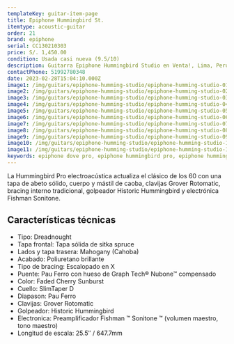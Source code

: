 ```yaml
---
templateKey: guitar-item-page
title: Epiphone Hummingbird St.
itemtype: acoustic-guitar
order: 21
brand: epiphone
serial: CC130210303
price: S/. 1,450.00
condition: Usada casi nueva (9.5/10)
description: Guitarra Epiphone Hummingbird Studio en Venta!, Lima, Peru
contactPhone: 51992780348
date: 2023-02-28T15:04:10.000Z
image1: /img/guitars/epiphone-humming-studio/epiphone-humming-studio-01.jpg
image2: /img/guitars/epiphone-humming-studio/epiphone-humming-studio-02.jpg
image3: /img/guitars/epiphone-humming-studio/epiphone-humming-studio-03.jpg
image4: /img/guitars/epiphone-humming-studio/epiphone-humming-studio-04.jpg
image5: /img/guitars/epiphone-humming-studio/epiphone-humming-studio-05.jpg
image6: /img/guitars/epiphone-humming-studio/epiphone-humming-studio-06.jpg
image7: /img/guitars/epiphone-humming-studio/epiphone-humming-studio-07.jpg
image8: /img/guitars/epiphone-humming-studio/epiphone-humming-studio-08.jpg
image9: /img/guitars/epiphone-humming-studio/epiphone-humming-studio-09.jpg
image10: /img/guitars/epiphone-humming-studio/epiphone-humming-studio-10.jpg
image11: /img/guitars/epiphone-humming-studio/epiphone-humming-studio-11.jpg
keywords: epiphone dove pro, epiphone hummingbird pro, epiphone hummingbird studio
---
```

La Hummingbird Pro electroacústica actualiza el clásico de los 60 con una tapa de abeto sólido, cuerpo y mástil de caoba, clavijas Grover Rotomatic, bracing interno tradicional, golpeador Historic Hummingbird y electrónica Fishman Sonitone.

## Características técnicas

* Tipo: Dreadnought
* Tapa frontal: Tapa sólida de sitka spruce
* Lados y tapa trasera: Mahogany (Cahoba)
* Acabado: Poliuretano brillante
* Tipo de bracing: Escalopado en X
* Puente: Pau Ferro con hueso de Graph Tech® Nubone™ compensado
* Color: Faded Cherry Sunburst
* Cuello: SlimTaper D
* Diapason: Pau Ferro
* Clavijas: Grover Rotomatic
* Golpeador: Historic Hummingbird
* Electronica: Preamplificador Fishman ™ Sonitone ™ (volumen maestro, tono maestro)
* Longitud de escala: 25.5″ / 647.7mm

